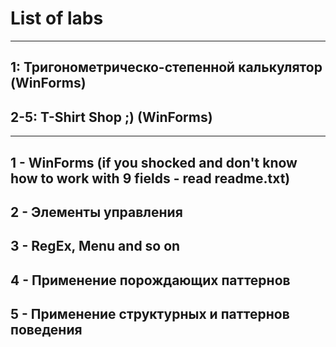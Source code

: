 # List of labs
---
## 1: Тригонометрическо-степенной калькулятор (WinForms)
## 2-5: T-Shirt Shop ;) (WinForms)
---
1 - WinForms (if you shocked and don't know how to work with 9 fields - read readme.txt)
--
2 - Элементы управления
--
3 - RegEx, Menu and so on
--
4 - Применение порождающих паттернов
--
5 - Применение структурных и паттернов поведения
--
